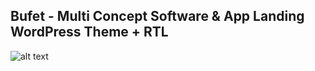 ## Bufet - Multi Concept Software & App Landing WordPress Theme + RTL 

![alt text](https://i.imgur.com/d67RNft.png)
